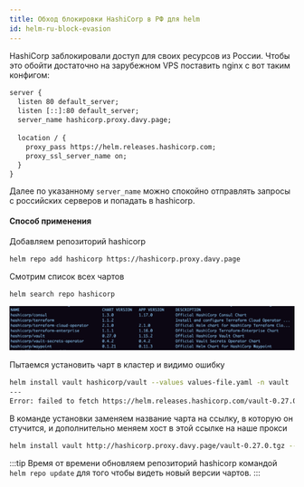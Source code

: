 ```yaml
---
title: Обход блокировки HashiCorp в РФ для helm
id: helm-ru-block-evasion
---
```


HashiCorp заблокировали доступ для своих ресурсов из России.
Чтобы это обойти достаточно на зарубежном VPS поставить nginx с вот таким конфигом:

```nginx
server {
  listen 80 default_server;
  listen [::]:80 default_server;
  server_name hashicorp.proxy.davy.page;

  location / {
    proxy_pass https://helm.releases.hashicorp.com;
    proxy_ssl_server_name on;
  }
}
```

Далее по указанному `server_name` можно спокойно отправлять запросы с российских серверов и попадать в hashicorp.

#### Способ применения

Добавляем репозиторий hashicorp
```sh
helm repo add hashicorp https://hashicorp.proxy.davy.page
```

Смотрим список всех чартов
```sh
helm search repo hashicorp
```
![helm-search-repo](./img/helm-search-repo.png)

Пытаемся установить чарт в кластер и видимо ошибку 
```sh
helm install vault hashicorp/vault --values values-file.yaml -n vault
---
Error: failed to fetch https://helm.releases.hashicorp.com/vault-0.27.0.tgz : 403 Forbidden
```

В команде установки заменяем название чарта на ссылку, в которую он стучится, и дополнительно меняем хост в этой ссылке на наше прокси
```sh
helm install vault http://hashicorp.proxy.davy.page/vault-0.27.0.tgz --values values-file.yaml -n vault
```

:::tip
Время от времени обновляем репозиторий hashicorp командой `helm repo update` для того чтобы видеть новый версии чартов.
:::
